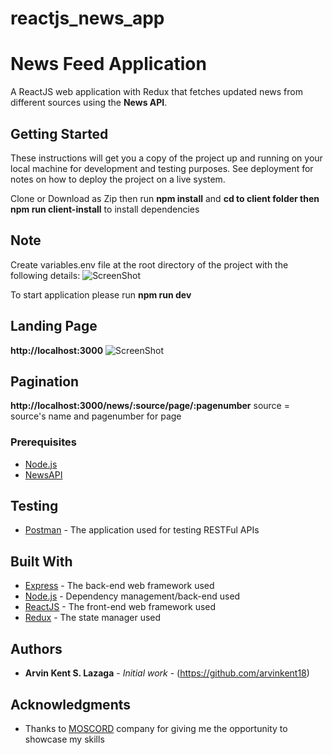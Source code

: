 # reactjs_news_app
# News Feed Application

A ReactJS web application with Redux that fetches updated news from different sources using the **News API**.

## Getting Started

These instructions will get you a copy of the project up and running on your local machine for development and testing purposes. See deployment for notes on how to deploy the project on a live system.

Clone or Download as Zip then run **npm install** and **cd to client folder then npm run client-install** to install dependencies

## Note
Create variables.env file at the root directory of the project with the following details: 
![ScreenShot](https://user-images.githubusercontent.com/32665778/72413866-babb6500-37ab-11ea-8d03-5a7fb70027c7.PNG)

To start application please run **npm run dev**

## Landing Page
**http://localhost:3000**
![ScreenShot](https://user-images.githubusercontent.com/32665778/72456898-83c36e80-3800-11ea-9b6d-f625453836b5.png)

## Pagination
**http://localhost:3000/news/:source/page/:pagenumber** source = source's name and pagenumber for page

### Prerequisites

* [Node.js](https://www.nodejs.org/)
* [NewsAPI](https://newsapi.org/)

## Testing
* [Postman](https://www.getpostman.com/) - The application used for testing RESTFul APIs

## Built With

* [Express](https://www.express.com/) - The back-end web framework used
* [Node.js](https://nodejs.org/) - Dependency management/back-end used
* [ReactJS](https://reactjs.org/) - The front-end web framework used
* [Redux](https://redux.js.org/) - The state manager used

## Authors

* **Arvin Kent S. Lazaga** - *Initial work* - (https://github.com/arvinkent18)

## Acknowledgments

* Thanks to [MOSCORD](https://www.moscord.com/) company for giving me the opportunity to showcase my skills
